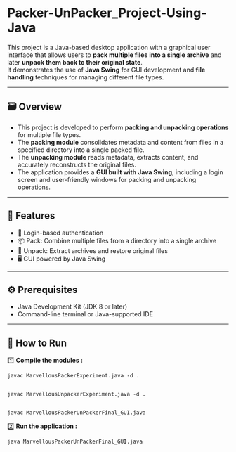 # Packer-UnPacker_Project-Using-Java

This project is a Java-based desktop application with a graphical user interface that allows users to **pack multiple files into a single archive** and later **unpack them back to their original state**.  
It demonstrates the use of **Java Swing** for GUI development and **file handling** techniques for managing different file types.

---
## 🗃️ Overview


- This project is developed to perform **packing and unpacking operations** for multiple file types.  
- The **packing module** consolidates metadata and content from files in a specified directory into a single packed file.  
- The **unpacking module** reads metadata, extracts content, and accurately reconstructs the original files.  
- The application provides a **GUI built with Java Swing**, including a login screen and user-friendly windows for packing and unpacking operations.

---
## 💫 Features


- 🔑 Login-based authentication  
- 📦 Pack: Combine multiple files from a directory into a single archive  
- 📂 Unpack: Extract archives and restore original files  
- 🖥️ GUI powered by Java Swing  

---
## ⚙️ Prerequisites


- Java Development Kit (JDK 8 or later)  
- Command-line terminal or Java-supported IDE

---
## 🚀 How to Run  

1️⃣ **Compile the modules :**
    
    javac MarvellousPackerExperiment.java -d .


    javac MarvellousUnpackerExperiment.java -d .


    javac MarvellousPackerUnPackerFinal_GUI.java

2️⃣ **Run the application :**

    
    java MarvellousPackerUnPackerFinal_GUI.java




